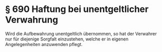 # § 690 Haftung bei unentgeltlicher Verwahrung
Wird die Aufbewahrung unentgeltlich übernommen, so hat der Verwahrer nur für diejenige Sorgfalt einzustehen, welche er in eigenen Angelegenheiten anzuwenden pflegt.